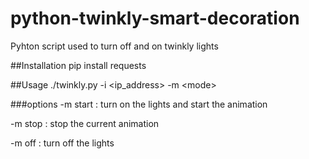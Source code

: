 # python-twinkly-smart-decoration
Pyhton script used to turn off and on twinkly lights

##Installation
pip install requests

##Usage
./twinkly.py -i \<ip_address\> -m \<mode\>

###options
 -m start : turn on the lights and start the animation

 -m stop  : stop the current animation

 -m off   : turn off the lights
